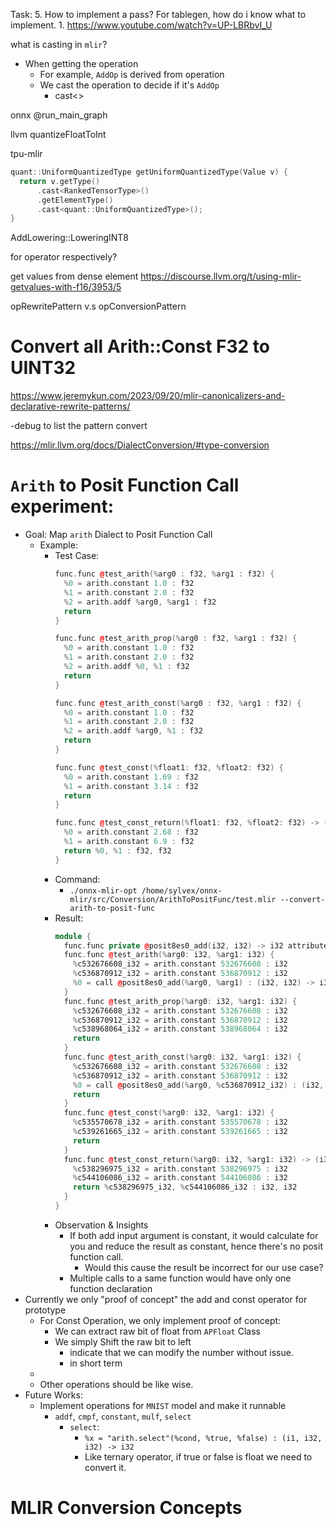 Task:
5. How to implement a pass? For tablegen, how do i know what to implement.
	1. https://www.youtube.com/watch?v=UP-LBRbvI_U

what is casting in `mlir`?
- When getting the operation
	- For example, `AddOp` is derived from operation
	- We cast the operation to decide if it's `AddOp`
		- cast<>

onnx @run_main_graph

llvm
quantizeFloatToInt

tpu-mlir
```cpp
quant::UniformQuantizedType getUniformQuantizedType(Value v) {
  return v.getType()
      .cast<RankedTensorType>()
      .getElementType()
      .cast<quant::UniformQuantizedType>();
}
```

AddLowering::LoweringINT8

for operator respectively?

get values from dense element
https://discourse.llvm.org/t/using-mlir-getvalues-with-f16/3953/5

opRewritePattern v.s opConversionPattern
# Convert all Arith::Const F32 to UINT32

https://www.jeremykun.com/2023/09/20/mlir-canonicalizers-and-declarative-rewrite-patterns/

-debug to list the pattern convert

https://mlir.llvm.org/docs/DialectConversion/#type-conversion

# `Arith` to Posit Function Call experiment:

- Goal: Map `arith` Dialect to Posit Function Call
	- Example:
		- Test Case:
			```cpp
			func.func @test_arith(%arg0 : f32, %arg1 : f32) {
			  %0 = arith.constant 1.0 : f32
			  %1 = arith.constant 2.0 : f32
			  %2 = arith.addf %arg0, %arg1 : f32
			  return
			}
			
			func.func @test_arith_prop(%arg0 : f32, %arg1 : f32) {
			  %0 = arith.constant 1.0 : f32
			  %1 = arith.constant 2.0 : f32
			  %2 = arith.addf %0, %1 : f32
			  return
			}
			
			func.func @test_arith_const(%arg0 : f32, %arg1 : f32) {
			  %0 = arith.constant 1.0 : f32
			  %1 = arith.constant 2.0 : f32
			  %2 = arith.addf %arg0, %1 : f32
			  return
			}
			
			func.func @test_const(%float1: f32, %float2: f32) {
			  %0 = arith.constant 1.69 : f32
			  %1 = arith.constant 3.14 : f32
			  return
			}
			
			func.func @test_const_return(%float1: f32, %float2: f32) -> (f32, f32) {
			  %0 = arith.constant 2.68 : f32
			  %1 = arith.constant 6.9 : f32
			  return %0, %1 : f32, f32
			}
			```
		- Command: 
			- `./onnx-mlir-opt /home/sylvex/onnx-mlir/src/Conversion/ArithToPositFunc/test.mlir --convert-arith-to-posit-func`
		- Result:
			```cpp
			module {
			  func.func private @posit8es0_add(i32, i32) -> i32 attributes {llvm.readnone}
			  func.func @test_arith(%arg0: i32, %arg1: i32) {
			    %c532676608_i32 = arith.constant 532676608 : i32
			    %c536870912_i32 = arith.constant 536870912 : i32
			    %0 = call @posit8es0_add(%arg0, %arg1) : (i32, i32) -> i32                  return
			  }
			  func.func @test_arith_prop(%arg0: i32, %arg1: i32) {
			    %c532676608_i32 = arith.constant 532676608 : i32
			    %c536870912_i32 = arith.constant 536870912 : i32
			    %c538968064_i32 = arith.constant 538968064 : i32
			    return
			  }
			  func.func @test_arith_const(%arg0: i32, %arg1: i32) {
			    %c532676608_i32 = arith.constant 532676608 : i32
			    %c536870912_i32 = arith.constant 536870912 : i32
			    %0 = call @posit8es0_add(%arg0, %c536870912_i32) : (i32, i32) -> i32
			    return
			  }
			  func.func @test_const(%arg0: i32, %arg1: i32) {
			    %c535570678_i32 = arith.constant 535570678 : i32
			    %c539261665_i32 = arith.constant 539261665 : i32
			    return
			  }
			  func.func @test_const_return(%arg0: i32, %arg1: i32) -> (i32, i32) {
			    %c538296975_i32 = arith.constant 538296975 : i32
			    %c544106086_i32 = arith.constant 544106086 : i32
			    return %c538296975_i32, %c544106086_i32 : i32, i32
			  }
			}
			```
		- Observation & Insights
			- If both add input argument is constant, it would calculate for you and reduce the result as constant, hence there's no posit function call.
				- Would this cause the result be incorrect for our use case?
			- Multiple calls to a same function would have only one function declaration
- Currently we only "proof of concept" the add and const operator for prototype
	- For Const Operation, we only implement proof of concept:
		- We can extract raw bit of float from `APFloat` Class
		- We simply Shift the raw bit to left 
			- indicate that we can modify the number without issue.
			- in short term
	- 
	- Other operations should be like wise.
- Future Works:
	- Implement operations for `MNIST` model and make it runnable
		- `addf`, `cmpf`, `constant`, `mulf`, `select`
			- `select`: 
				- `%x = "arith.select"(%cond, %true, %false) : (i1, i32, i32) -> i32`
				- Like ternary operator, if true or false is float we need to convert it.
# MLIR Conversion Concepts

